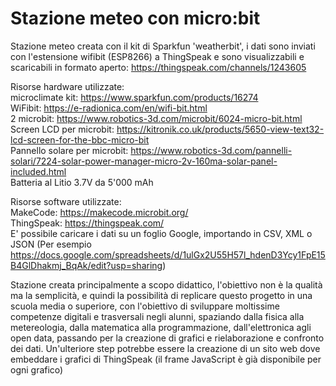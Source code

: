 # Stazione meteo con micro:bit
Stazione meteo creata con il kit di Sparkfun 'weatherbit', i dati sono inviati con l'estensione wifibit (ESP8266) a ThingSpeak e sono visualizzabili e scaricabili in formato aperto: https://thingspeak.com/channels/1243605

Risorse hardware utilizzate:  
microclimate kit: https://www.sparkfun.com/products/16274  
WiFibit: https://e-radionica.com/en/wifi-bit.html  
2 microbit: https://www.robotics-3d.com/microbit/6024-micro-bit.html  
Screen LCD per microbit: https://kitronik.co.uk/products/5650-view-text32-lcd-screen-for-the-bbc-micro-bit  
Pannello solare per microbit: https://www.robotics-3d.com/pannelli-solari/7224-solar-power-manager-micro-2v-160ma-solar-panel-included.html  
Batteria al Litio 3.7V da 5'000 mAh

Risorse software utilizzate:  
MakeCode: https://makecode.microbit.org/  
ThingSpeak: https://thingspeak.com/  
E' possibile caricare i dati su un foglio Google, importando in CSV, XML o JSON 
(Per esempio https://docs.google.com/spreadsheets/d/1ulGx2U55H57l_hdenD3Ycy1FpE15B4GlDhakmj_BqAk/edit?usp=sharing)

Stazione creata principalmente a scopo didattico, l'obiettivo non è la qualità ma la semplicità, e quindi la possibilità di replicare questo progetto in una scuola media o superiore, con l'obiettivo di sviluppare moltissime competenze digitali e trasversali negli alunni, spaziando dalla fisica alla metereologia, dalla matematica alla programmazione, dall'elettronica agli open data, passando per la creazione di grafici e rielaborazione e confronto dei dati.
Un'ulteriore step potrebbe essere la creazione di un sito web dove embeddare i grafici di ThingSpeak (il frame JavaScript è già disponibile per ogni grafico)
